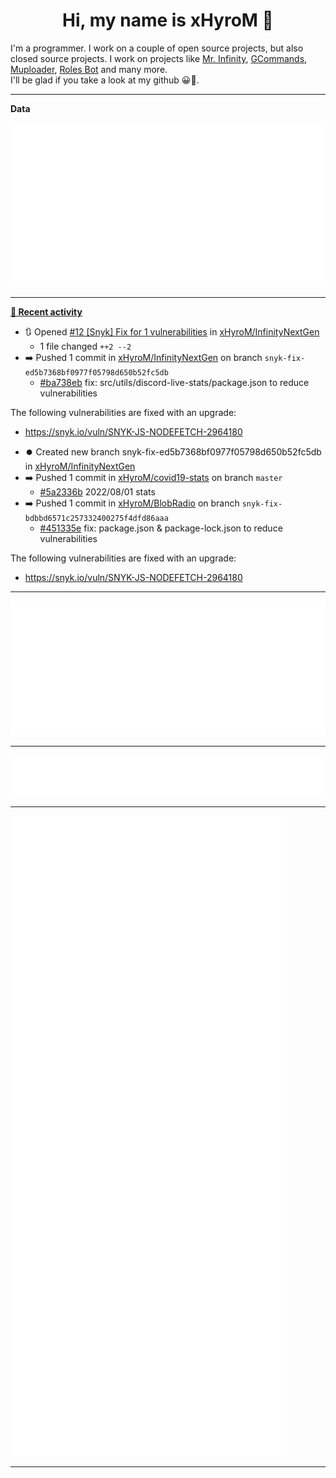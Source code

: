 <p align="center">
    <!-- <img src="https://avatars.githubusercontent.com/u/56601352" width="192" alt="hyro's pfp" /> -->
    <h1 align="center">Hi, my name is xHyroM 👋</h1>
</p>

I'm a programmer. I work on a couple of open source projects, but also closed source projects. I work on projects like [Mr. Infinity](https://discord.com/oauth2/authorize?client_id=720321585625694239&scope=bot%20applications.commands&permissions=8&redirect_uri=https://blobs.gq/imanager&prompt=consent&response_type=code), [GCommands](https://github.com/Garlic-Team/GCommands), [Muploader](https://github.com/xHyroM/Muploader), [Roles Bot](https://github.com/xHyroM/roles-bot) and many more.  
I'll be glad if you take a look at my github 😀👀.

___
**Data**

<img src="https://github.com/xHyroM/xHyroM/blob/master/.cache/base.svg">

___

**[📰 Recent activity](https://github.com/xHyroM)**
* 🔃 Opened [#12 [Snyk] Fix for 1 vulnerabilities](https://github.com/xHyroM/InfinityNextGen/pull/12) in [xHyroM/InfinityNextGen](https://github.com/xHyroM/InfinityNextGen)
  * 1 file changed `++2 --2`
* ➡️ Pushed 1 commit in [xHyroM/InfinityNextGen](https://github.com/xHyroM/InfinityNextGen) on branch `snyk-fix-ed5b7368bf0977f05798d650b52fc5db`
  * [#ba738eb](https://github.com/xHyroM/InfinityNextGen/commit/ba738eb) fix: src/utils/discord-live-stats/package.json to reduce vulnerabilities

The following vulnerabilities are fixed with an upgrade:
- https://snyk.io/vuln/SNYK-JS-NODEFETCH-2964180
* ⏺️ Created new branch snyk-fix-ed5b7368bf0977f05798d650b52fc5db in [xHyroM/InfinityNextGen](https://github.com/xHyroM/InfinityNextGen)
* ➡️ Pushed 1 commit in [xHyroM/covid19-stats](https://github.com/xHyroM/covid19-stats) on branch `master`
  * [#5a2336b](https://github.com/xHyroM/covid19-stats/commit/5a2336b) 2022/08/01 stats
* ➡️ Pushed 1 commit in [xHyroM/BlobRadio](https://github.com/xHyroM/BlobRadio) on branch `snyk-fix-bdbbd6571c257332400275f4dfd86aaa`
  * [#451335e](https://github.com/xHyroM/BlobRadio/commit/451335e) fix: package.json &amp; package-lock.json to reduce vulnerabilities

The following vulnerabilities are fixed with an upgrade:
- https://snyk.io/vuln/SNYK-JS-NODEFETCH-2964180


___

<img src="https://github.com/xHyroM/xHyroM/blob/master/.cache/isocalendar.svg">

___

<img src="https://github.com/xHyroM/xHyroM/blob/master/.cache/languages.svg">

___

<img src="https://github.com/xHyroM/xHyroM/blob/master/.cache/achievements.svg">

___
